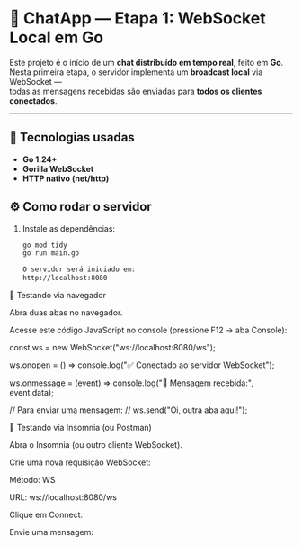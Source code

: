 # 💬 ChatApp — Etapa 1: WebSocket Local em Go

Este projeto é o início de um **chat distribuído em tempo real**, feito em **Go**.  
Nesta primeira etapa, o servidor implementa um **broadcast local** via WebSocket —  
todas as mensagens recebidas são enviadas para **todos os clientes conectados**.

---

## 🚀 Tecnologias usadas

- **Go 1.24+**
- **Gorilla WebSocket**
- **HTTP nativo (net/http)**

## ⚙️ Como rodar o servidor

1. Instale as dependências:
   ```bash
   go mod tidy
   go run main.go

   O servidor será iniciado em:
   http://localhost:8080

🧪 Testando via navegador

Abra duas abas no navegador.

Acesse este código JavaScript no console (pressione F12 → aba Console):

const ws = new WebSocket("ws://localhost:8080/ws");

ws.onopen = () => console.log("✅ Conectado ao servidor WebSocket");

ws.onmessage = (event) => console.log("📩 Mensagem recebida:", event.data);

// Para enviar uma mensagem:
// ws.send("Oi, outra aba aqui!");

🧪 Testando via Insomnia (ou Postman)

Abra o Insomnia (ou outro cliente WebSocket).

Crie uma nova requisição WebSocket:

Método: WS

URL: ws://localhost:8080/ws

Clique em Connect.

Envie uma mensagem: